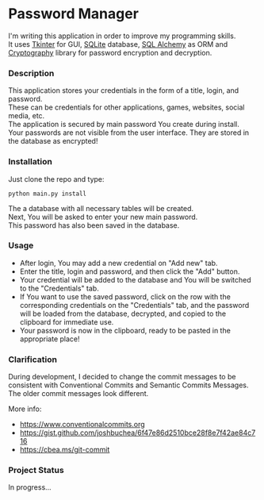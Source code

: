 # Password Manager
I'm writing this application in order to improve my programming skills.\
It uses [Tkinter](https://docs.python.org/3/library/tkinter.html) for GUI, [SQLite](https://www.sqlite.org) database, [SQL Alchemy](https://www.sqlalchemy.org/) as ORM and [Cryptography](https://cryptography.io) library for password encryption and decryption.

### Description
This application stores your credentials in the form of a title, login, and password.\
These can be credentials for other applications, games, websites, social media, etc.\
The application is secured by main password You create during install.\
Your passwords are not visible from the user interface. They are stored in the database as encrypted!

### Installation
Just clone the repo and type:
```
python main.py install
```
The a database with all necessary tables will be created.\
Next, You will be asked to enter your new main password.\
This password has also been saved in the database.

### Usage
* After login, You may add a new credential on "Add new" tab.
* Enter the title, login and password, and then click the "Add" button.
* Your credential will be added to the database and You will be switched to the "Credentials" tab.
* If You want to use the saved password, click on the row with the corresponding credentials on the "Credentials" tab, and the password will be loaded from the database, decrypted, and copied to the clipboard for immediate use.
* Your password is now in the clipboard, ready to be pasted in the appropriate place!

### Clarification
During development, I decided to change the commit messages to be consistent with Conventional Commits and Semantic Commits Messages.
The older commit messages look different.

More info:
- https://www.conventionalcommits.org
- https://gist.github.com/joshbuchea/6f47e86d2510bce28f8e7f42ae84c716
- https://cbea.ms/git-commit

### Project Status
In progress...
